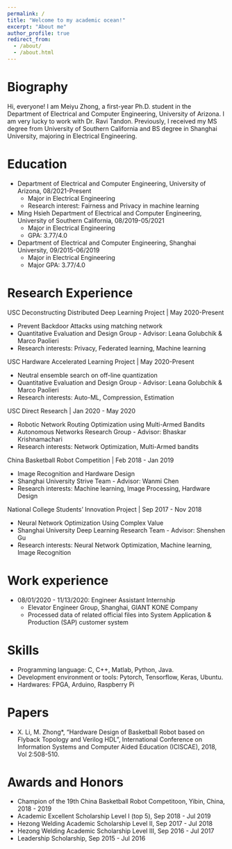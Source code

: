 ```yaml
---
permalink: /
title: "Welcome to my academic ocean!"
excerpt: "About me"
author_profile: true
redirect_from: 
  - /about/
  - /about.html
---
```


Biography
=========
Hi, everyone! I am Meiyu Zhong, a first-year Ph.D. student in the Department of Electrical and Computer Engineering, University of Arizona. I am very lucky to work with Dr. Ravi Tandon. Previously, I received my MS degree from University of Southern California and BS degree in Shanghai University, majoring in Electrical Engineering. 

Education
=========
* Department of Electrical and Computer Engineering, University of Arizona, 08/2021-Present
  * Major in Electrical Engineering
  * Research interest: Fairness and Privacy in machine learning
* Ming Hsieh Department of Electrical and Computer Engineering, University of Southern California, 08/2019-05/2021
  * Major in Electrical Engineering
  * GPA: 3.77/4.0
* Department of Electrical and Computer Engineering, Shanghai University, 09/2015-06/2019
  * Major in Electrical Engineering
  * Major GPA: 3.77/4.0

Research Experience
===================
USC Deconstructing Distributed Deep Learning Project | May 2020-Present
* Prevent Backdoor Attacks using matching network
* Quantitative Evaluation and Design Group - Advisor: Leana Golubchik & Marco Paolieri
* Research interests: Privacy, Federated learning, Machine learning

USC Hardware Accelerated Learning Project | May 2020-Present
* Neutral ensemble search on off-line quantization       
* Quantitative Evaluation and Design Group - Advisor: Leana Golubchik & Marco Paolieri
* Research interests: Auto-ML, Compression, Estimation
  
USC Direct Research | Jan 2020 - May 2020
* Robotic Network Routing Optimization using Multi-Armed Bandits      
* Autonomous Networks Research Group - Advisor: Bhaskar Krishnamachari
* Research interests: Network Optimization, Multi-Armed bandits
  
China Basketball Robot Competition | Feb 2018 - Jan 2019
* Image Recognition and Hardware Design 
* Shanghai University Strive Team - Advisor: Wanmi Chen
* Research interests: Machine learning, Image Processing, Hardware Design

National College Students’ Innovation Project | Sep 2017 - Nov 2018
* Neural Network Optimization Using Complex Value     
* Shanghai University Deep Learning Research Team - Advisor: Shenshen Gu
* Research interests: Neural Network Optimization, Machine learning, Image Recognition

Work experience
===============
* 08/01/2020 - 11/13/2020: Engineer Assistant Internship
  * Elevator Engineer Group, Shanghai, GIANT KONE Company
  * Processed data of related official files into System Application & Production (SAP) customer system


Skills
======
* Programming language: C, C++, Matlab, Python, Java.
* Development environment or tools: Pytorch, Tensorflow, Keras, Ubuntu.
* Hardwares: FPGA, Arduino, Raspberry Pi

Papers
======
* X. Li, M. Zhong*, “Hardware Design of Basketball Robot based on Flyback Topology and Verilog HDL”, International Conference on Information Systems and Computer Aided Education (ICISCAE), 2018, Vol 2:508-510.


Awards and Honors
=================
* Champion of the 19th China Basketball Robot Competitoon, Yibin, China, 2018 - 2019
* Academic Excellent Scholarship Level I (top 5), Sep 2018 - Jul 2019
* Hezong Welding Academic Scholarship Level II, Sep 2017 - Jul 2018
* Hezong Welding Academic Scholarship Level III, Sep 2016 - Jul 2017
* Leadership Scholarship, Sep 2015 - Jul 2016




